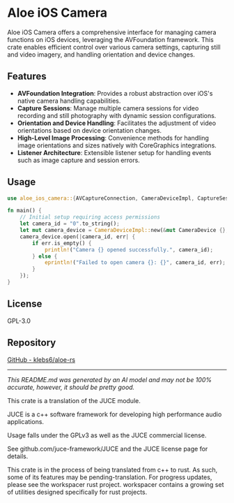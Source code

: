 # Aloe iOS Camera

Aloe iOS Camera offers a comprehensive interface for managing camera functions on iOS devices, leveraging the AVFoundation framework. This crate enables efficient control over various camera settings, capturing still and video imagery, and handling orientation and device changes.

## Features

- **AVFoundation Integration**: Provides a robust abstraction over iOS's native camera handling capabilities.
- **Capture Sessions**: Manage multiple camera sessions for video recording and still photography with dynamic session configurations.
- **Orientation and Device Handling**: Facilitates the adjustment of video orientations based on device orientation changes.
- **High-Level Image Processing**: Convenience methods for handling image orientations and sizes natively with CoreGraphics integrations.
- **Listener Architecture**: Extensible listener setup for handling events such as image capture and session errors.

## Usage

```rust
use aloe_ios_camera::{AVCaptureConnection, CameraDeviceImpl, CaptureSession};

fn main() {
    // Initial setup requiring access permissions
    let camera_id = "0".to_string();
    let mut camera_device = CameraDeviceImpl::new(&mut CameraDevice {}, &camera_id, 0, 640, 480, 1280, 720, true);
    camera_device.open(|camera_id, err| {
        if err.is_empty() {
            println!("Camera {} opened successfully.", camera_id);
        } else {
            eprintln!("Failed to open camera {}: {}", camera_id, err);
        }
    });
}
```

## License

GPL-3.0

## Repository

[GitHub - klebs6/aloe-rs](https://github.com/klebs6/aloe-rs)

---

*This README.md was generated by an AI model and may not be 100% accurate, however, it should be pretty good.*

This crate is a translation of the JUCE module.

JUCE is a c++ software framework for developing high performance audio applications.

Usage falls under the GPLv3 as well as the JUCE commercial license.

See github.com/juce-framework/JUCE and the JUCE license page for details.

This crate is in the process of being translated from c++ to rust. As such, some of its features may be pending-translation. For progress updates, please see the workspacer rust project. workspacer contains a growing set of utilities designed specifically for rust projects.
